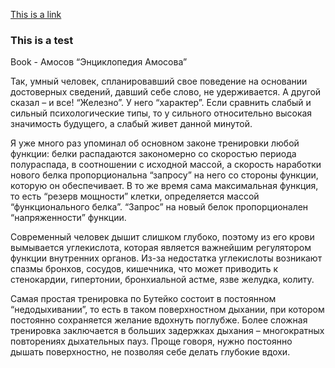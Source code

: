 <a href="google.com">This is a link</a>

<h3>This is a test</h3>

Book - Амосов “Энциклопедия Амосова”

Так, умный человек, спланировавший свое поведение на основании достоверных сведений, давший себе слово, не удерживается. А другой сказал – и все! “Железно”. У него “характер”. Если сравнить слабый и сильный психологические типы, то у сильного относительно высокая значимость будущего, а слабый живет данной минутой.

Я уже много раз упоминал об основном законе тренировки любой функции: белки распадаются закономерно со скоростью периода полураспада, в соотношении с исходной массой, а скорость наработки нового белка пропорциональна “запросу” на него со стороны функции, которую он обеспечивает. В то же время сама максимальная функция, то есть “резерв мощности” клетки, определяется массой “функционального белка”. “Запрос” на новый белок пропорционален “напряженности” функции.

Современный человек дышит слишком глубоко, поэтому из его крови вымывается углекислота, которая является важнейшим регулятором функции внутренних органов. Из-за недостатка углекислоты возникают спазмы бронхов, сосудов, кишечника, что может приводить к стенокардии, гипертонии, бронхиальной астме, язве желудка, колиту.

Самая простая тренировка по Бутейко состоит в постоянном “недодыхивании”, то есть в таком поверхностном дыхании, при котором постоянно сохраняется желание вдохнуть поглубже. Более сложная тренировка заключается в больших задержках дыхания – многократных повторениях дыхательных пауз. Проще говоря, нужно постоянно дышать поверхностно, не позволяя себе делать глубокие вдохи.